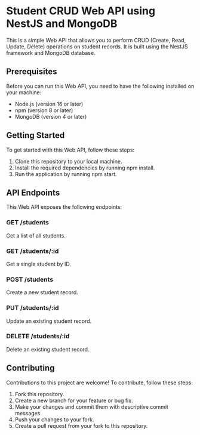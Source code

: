 # Student CRUD Web API using NestJS and MongoDB
This is a simple Web API that allows you to perform CRUD (Create, Read, Update, Delete) operations on student records. It is built using the NestJS framework and MongoDB database.

## Prerequisites
Before you can run this Web API, you need to have the following installed on your machine:

- Node.js (version 16 or later)
- npm (version 8 or later)
- MongoDB (version 4 or later)

## Getting Started
To get started with this Web API, follow these steps:

1. Clone this repository to your local machine.
2. Install the required dependencies by running npm install.
3. Run the application by running npm start.
## API Endpoints
This Web API exposes the following endpoints:

### GET /students
Get a list of all students.

### GET /students/:id
Get a single student by ID.

### POST /students
Create a new student record.

### PUT /students/:id
Update an existing student record.

### DELETE /students/:id
Delete an existing student record.

## Contributing
Contributions to this project are welcome! To contribute, follow these steps:

1. Fork this repository.
2. Create a new branch for your feature or bug fix.
3. Make your changes and commit them with descriptive commit messages.
4. Push your changes to your fork.
5. Create a pull request from your fork to this repository.
